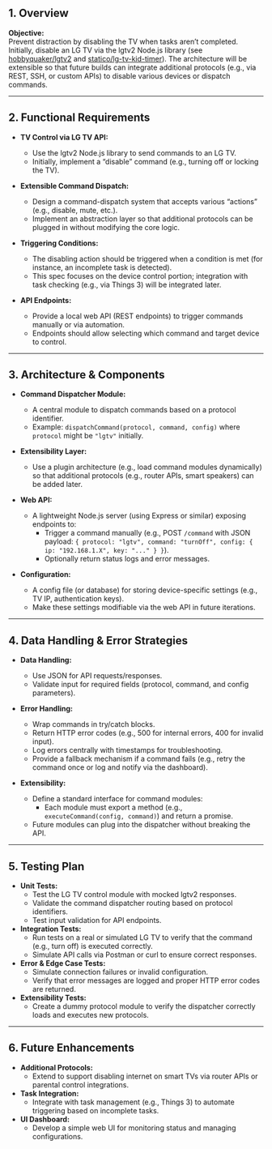 ## 1. Overview

**Objective:**  
Prevent distraction by disabling the TV when tasks aren’t completed. Initially, disable an LG TV via the lgtv2 Node.js library (see [hobbyquaker/lgtv2](https://github.com/hobbyquaker/lgtv2) and [statico/lg-tv-kid-timer](https://github.com/statico/lg-tv-kid-timer/blob/main/server.ts)). The architecture will be extensible so that future builds can integrate additional protocols (e.g., via REST, SSH, or custom APIs) to disable various devices or dispatch commands.

---

## 2. Functional Requirements

- **TV Control via LG TV API:**
  - Use the lgtv2 Node.js library to send commands to an LG TV.
  - Initially, implement a “disable” command (e.g., turning off or locking the TV).
- **Extensible Command Dispatch:**
  - Design a command-dispatch system that accepts various “actions” (e.g., disable, mute, etc.).
  - Implement an abstraction layer so that additional protocols can be plugged in without modifying the core logic.
- **Triggering Conditions:**

  - The disabling action should be triggered when a condition is met (for instance, an incomplete task is detected).
  - This spec focuses on the device control portion; integration with task checking (e.g., via Things 3) will be integrated later.

- **API Endpoints:**
  - Provide a local web API (REST endpoints) to trigger commands manually or via automation.
  - Endpoints should allow selecting which command and target device to control.

---

## 3. Architecture & Components

- **Command Dispatcher Module:**
  - A central module to dispatch commands based on a protocol identifier.
  - Example: `dispatchCommand(protocol, command, config)` where `protocol` might be `"lgtv"` initially.
- **Extensibility Layer:**
  - Use a plugin architecture (e.g., load command modules dynamically) so that additional protocols (e.g., router APIs, smart speakers) can be added later.
- **Web API:**

  - A lightweight Node.js server (using Express or similar) exposing endpoints to:
    - Trigger a command manually (e.g., POST `/command` with JSON payload: `{ protocol: "lgtv", command: "turnOff", config: { ip: "192.168.1.X", key: "..." } }`).
    - Optionally return status logs and error messages.

- **Configuration:**
  - A config file (or database) for storing device-specific settings (e.g., TV IP, authentication keys).
  - Make these settings modifiable via the web API in future iterations.

---

## 4. Data Handling & Error Strategies

- **Data Handling:**
  - Use JSON for API requests/responses.
  - Validate input for required fields (protocol, command, and config parameters).
- **Error Handling:**

  - Wrap commands in try/catch blocks.
  - Return HTTP error codes (e.g., 500 for internal errors, 400 for invalid input).
  - Log errors centrally with timestamps for troubleshooting.
  - Provide a fallback mechanism if a command fails (e.g., retry the command once or log and notify via the dashboard).

- **Extensibility:**
  - Define a standard interface for command modules:
    - Each module must export a method (e.g., `executeCommand(config, command)`) and return a promise.
  - Future modules can plug into the dispatcher without breaking the API.

---

## 5. Testing Plan

- **Unit Tests:**
  - Test the LG TV control module with mocked lgtv2 responses.
  - Validate the command dispatcher routing based on protocol identifiers.
  - Test input validation for API endpoints.
- **Integration Tests:**
  - Run tests on a real or simulated LG TV to verify that the command (e.g., turn off) is executed correctly.
  - Simulate API calls via Postman or curl to ensure correct responses.
- **Error & Edge Case Tests:**
  - Simulate connection failures or invalid configuration.
  - Verify that error messages are logged and proper HTTP error codes are returned.
- **Extensibility Tests:**
  - Create a dummy protocol module to verify the dispatcher correctly loads and executes new protocols.

---

## 6. Future Enhancements

- **Additional Protocols:**
  - Extend to support disabling internet on smart TVs via router APIs or parental control integrations.
- **Task Integration:**
  - Integrate with task management (e.g., Things 3) to automate triggering based on incomplete tasks.
- **UI Dashboard:**
  - Develop a simple web UI for monitoring status and managing configurations.
